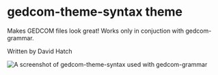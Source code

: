 # gedcom-theme-syntax theme

Makes GEDCOM files look great! Works only in conjuction with gedcom-grammar.

Written by David Hatch

![A screenshot of gedcom-theme-syntax used with gedcom-grammar](https://github.com/d5dhatch/gedcom-grammar/blob/master/gedcom%20grammar%20and%20theme.png?raw=true)